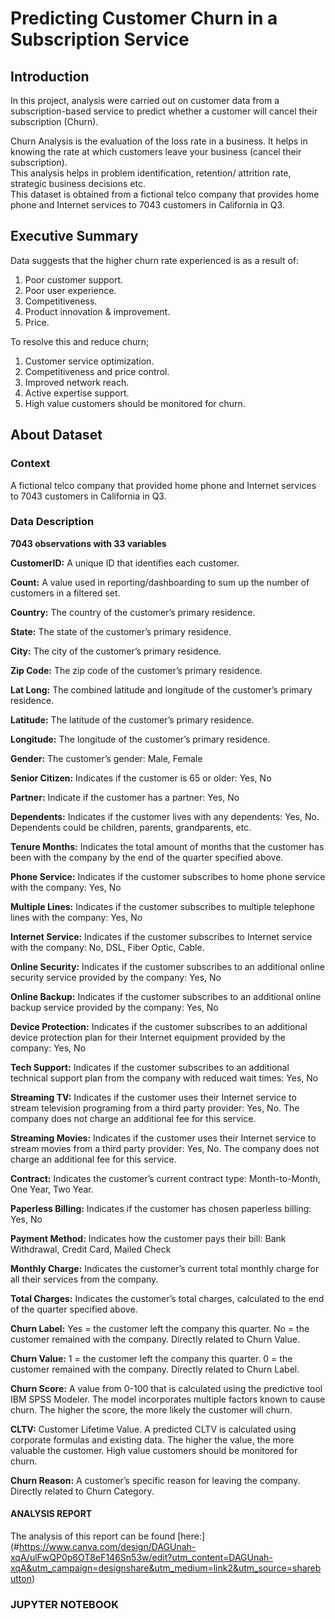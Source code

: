# Predicting Customer Churn in a Subscription Service

## Introduction

In this project, analysis were carried out on customer data from a subscription-based service to predict whether a customer will cancel their subscription (Churn).

Churn Analysis is the evaluation of the loss rate in a business. It helps in knowing the rate at which customers leave your business (cancel their subscription). </br>This analysis helps in problem identification, retention/ attrition rate, strategic business decisions etc.
</br>
This dataset is obtained from a fictional telco company that provides home phone and Internet services to 7043 customers in California in Q3.
</br>

## Executive Summary

Data suggests that the higher churn rate experienced is as a result of:</br>

1. Poor customer support.
2. Poor user experience.
3. Competitiveness.
4. Product innovation & improvement.
5. Price.

To resolve this and reduce churn;
</br>
1. Customer service optimization.
2. Competitiveness and price control.
3. Improved network reach.
4. Active expertise support.
5. High value customers should be monitored for churn.

## About Dataset


### Context
A fictional telco company that provided home phone and Internet services to 7043 customers in California in Q3.

### Data Description</br>
**7043 observations with 33 variables** 

**CustomerID:** A unique ID that identifies each customer.

**Count:** A value used in reporting/dashboarding to sum up the number of customers in a filtered set.

**Country:** The country of the customer’s primary residence.

**State:** The state of the customer’s primary residence.

**City:** The city of the customer’s primary residence.

**Zip Code:** The zip code of the customer’s primary residence.

**Lat Long:** The combined latitude and longitude of the customer’s primary residence.

**Latitude:** The latitude of the customer’s primary residence.

**Longitude:** The longitude of the customer’s primary residence.

**Gender:** The customer’s gender: Male, Female

**Senior Citizen:** Indicates if the customer is 65 or older: Yes, No

**Partner:** Indicate if the customer has a partner: Yes, No

**Dependents:** Indicates if the customer lives with any dependents: Yes, No. Dependents could be children, parents, grandparents, etc.

**Tenure Months:** Indicates the total amount of months that the customer has been with the company by the end of the quarter specified above.

**Phone Service:** Indicates if the customer subscribes to home phone service with the company: Yes, No

**Multiple Lines:** Indicates if the customer subscribes to multiple telephone lines with the company: Yes, No

**Internet Service:** Indicates if the customer subscribes to Internet service with the company: No, DSL, Fiber Optic, Cable.

**Online Security:** Indicates if the customer subscribes to an additional online security service provided by the company: Yes, No

**Online Backup:** Indicates if the customer subscribes to an additional online backup service provided by the company: Yes, No

**Device Protection:** Indicates if the customer subscribes to an additional device protection plan for their Internet equipment provided by the company: Yes, No

**Tech Support:** Indicates if the customer subscribes to an additional technical support plan from the company with reduced wait times: Yes, No

**Streaming TV:** Indicates if the customer uses their Internet service to stream television programing from a third party provider: Yes, No. The company does not charge an additional fee for this service.

**Streaming Movies:** Indicates if the customer uses their Internet service to stream movies from a third party provider: Yes, No. The company does not charge an additional fee for this service.

**Contract:** Indicates the customer’s current contract type: Month-to-Month, One Year, Two Year.

**Paperless Billing:** Indicates if the customer has chosen paperless billing: Yes, No

**Payment Method:** Indicates how the customer pays their bill: Bank Withdrawal, Credit Card, Mailed Check

**Monthly Charge:** Indicates the customer’s current total monthly charge for all their services from the company.

**Total Charges:** Indicates the customer’s total charges, calculated to the end of the quarter specified above.

**Churn Label:** Yes = the customer left the company this quarter. No = the customer remained with the company. Directly related to Churn Value.

**Churn Value:** 1 = the customer left the company this quarter. 0 = the customer remained with the company. Directly related to Churn Label.

**Churn Score:** A value from 0-100 that is calculated using the predictive tool IBM SPSS Modeler. The model incorporates multiple factors known to cause churn. The higher the score, the more likely the customer will churn.

**CLTV:** Customer Lifetime Value. A predicted CLTV is calculated using corporate formulas and existing data. The higher the value, the more valuable the customer. High value customers should be monitored for churn.

**Churn Reason:** A customer’s specific reason for leaving the company. Directly related to Churn Category.


#### ANALYSIS REPORT

The analysis of this report can be found [here:] (#https://www.canva.com/design/DAGUnah-xqA/ulFwQP0p6OT8eF146Sn53w/edit?utm_content=DAGUnah-xqA&utm_campaign=designshare&utm_medium=link2&utm_source=sharebutton)


### JUPYTER NOTEBOOK
